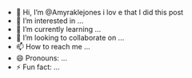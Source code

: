 - 👋 Hi, I’m @Amyraklejones i lov e that I did this post
- 👀 I’m interested in ...
- 🌱 I’m currently learning ...
- 💞️ I’m looking to collaborate on ...
- 📫 How to reach me ...
- 😄 Pronouns: ...
- ⚡ Fun fact: ...

<!---
Amyraklejones/Amyraklejones is a ✨ special ✨ repository because its `README.md` (this file) appears on your GitHub profile.
You can click the Preview link to take a look at your changes.
--->
